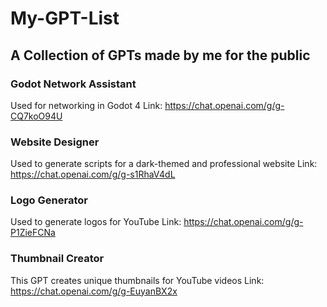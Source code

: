 # My-GPT-List
## A Collection of GPTs made by me for the public

### Godot Network Assistant
Used for networking in Godot 4
Link: https://chat.openai.com/g/g-CQ7koO94U

### Website Designer
Used to generate scripts for a dark-themed and professional website
Link: https://chat.openai.com/g/g-s1RhaV4dL

### Logo Generator
Used to generate logos for YouTube
Link: https://chat.openai.com/g/g-P1ZieFCNa

### Thumbnail Creator
This GPT creates unique thumbnails for YouTube videos
Link: https://chat.openai.com/g/g-EuyanBX2x